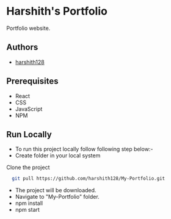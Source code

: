 # Harshith's Portfolio

Portfolio website.

## Authors

- [harshith128](https://github.com/harshith128)

## Prerequisites
- React
- CSS
- JavaScript
- NPM

## Run Locally
- To run this project locally follow following step below:-
- Create folder in your local system

Clone the project

```bash
  git pull https://github.com/harshith128/My-Portfolio.git
```
- The project will be downloaded.
- Navigate to "My-Portfolio" folder.
- npm install
- npm start
